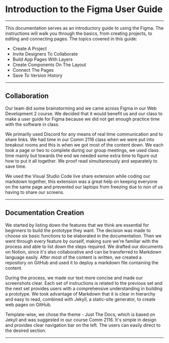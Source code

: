 # Introduction to the Figma User Guide

---

This documentation serves as an introductory guide to using the Figma. The instructions will walk you through the basics, from creating projects, to editing and connecting pages.
The topics covered in this guide:
* Create A Project
* Invite Designers To Collaborate
* Build App Pages With Layers
* Create Components On The Layout
* Connect The Pages
* Save To Version History

---

## Collaboration

Our team did some brainstorming and we came across Figma in our Web Development 2 course. We decided that it would benefit us and our class to make a user guide for Figma because we did not get enough practice time with the software in class.

We primarily used Discord for any means of real time communication and to share links. We had time in our Comm 2116 class when we were put into breakout rooms and this is when we got most of the content down. We each took a page or two to complete during our group meetings, we used class time mainly but towards the end we needed some extra time to figure out how to put it all together. We proof read simultaneously and separately to save time. 

We used the Visual Studio Code live share extension while coding our markdown together, this extension was a great help on keeping everyone on the same page and prevented our laptops from freezing due to non of us having to share our screens.

---

## Documentation Creation

We started by listing down the features that we think are essential for beginners to build the prototype they want. The decision was made to choose six basic functions to be elaborated in the documentation. Then we went through every feature by ourself, making sure we're familiar with the process and able to list down the steps required. We drafted our documents on Notion, since it's also collaborative and can be transferred to Markdown language easily. After most of the content is written, we created a repository on GitHub and used it to deploy a markdown file containing the content.

During the process, we made our text more concise and made our screenshots clear. Each set of instructions is related to the previous set and the next set provides users with a comprehensive understanding in building a prototype. We took advantage of Markdown that it is clear in hierarchy and easy to read, combined with Jekyll, a static-site generator, to create web pages on GitHub.

Template-wise, we chose the theme - Just The Docs, which is based on Jekyll and was suggested in our course Comm 2116. It's simple in design and provides clear navigation bar on the left. The users can easily direct to the desired section.

--- 

